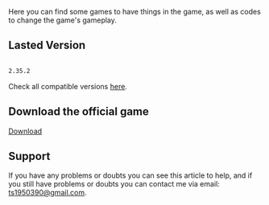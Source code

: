 Here you can find some games to have things in the game, as well as codes to change the game's gameplay.

## Lasted Version

```markdown

2.35.2

```
Check all compatible versions [here](https://github.com/Andercore/Subway-Surfers/blob/Main/Code/VERSIONS.md).

## Download the official game

[Download](https://play.google.com/store/apps/details?id=com.kiloo.subwaysurf)

## Support

If you have any problems or doubts you can see this article to help, and if you still have problems or doubts you can contact me via email: ts1950390@gmail.com.
